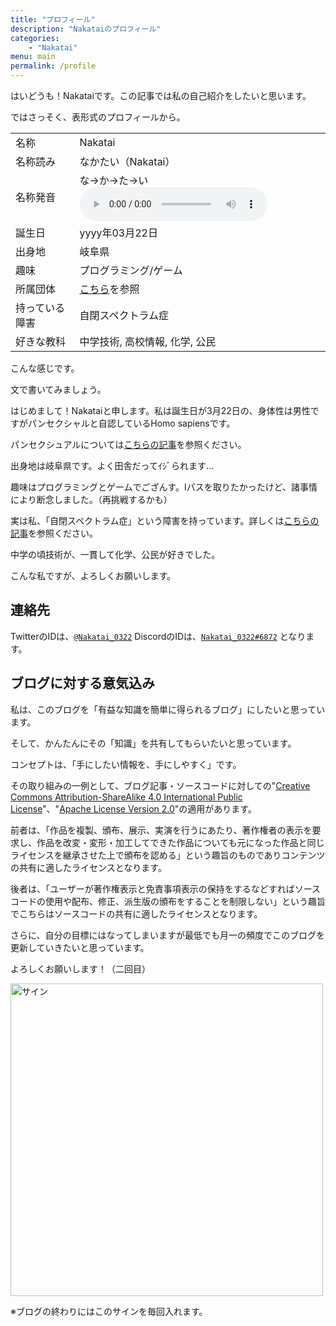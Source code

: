 ```yaml
---
title: "プロフィール"
description: "Nakataiのプロフィール"
categories:
    - "Nakatai"
menu: main
permalink: /profile
---
```


はいどうも！Nakataiです。この記事では私の自己紹介をしたいと思います。

<!--more-->

ではさっそく、表形式のプロフィールから。

|          |                                                     |
| -------- | --------------------------------------------------- |
| 名称     | Nakatai                                             |
| 名称読み | なかたい（Nakatai）                                 |
| 名称発音 | な→か→た→い<audio controls src="https://cdn.nakatai.ga/howtosaynkt.wav"> |
| 誕生日   | yyyy年03月22日                                               |
| 出身地   | 岐阜県                                              |
| 趣味     | プログラミング/ゲーム                               |
| 所属団体 | [こちら](https://go.nakatai.ga/orgs)を参照          |
| 持っている障害 | 自閉スペクトラム症|
|好きな教科|中学技術, 高校情報, 化学, 公民|

こんな感じです。

文で書いてみましょう。

はじめまして！Nakataiと申します。私は誕生日が3月22日の、身体性は男性ですがパンセクシャルと自認しているHomo sapiensです。
    
パンセクシュアルについては[こちらの記事](posts/2022/07/17/maybe-pansexual.html)を参照ください。

出身地は岐阜県です。よく田舎だってｲｼﾞられます...

趣味はプログラミングとゲームでござんす。Iパスを取りたかったけど、諸事情により断念しました。（再挑戦するかも）

実は私、「自閉スペクトラム症」という障害を持っています。詳しくは[こちらの記事](/posts/2022/05/02/jiheisho-commingout.html)を参照ください。

中学の頃技術が、一貫して化学、公民が好きでした。

こんな私ですが、よろしくお願いします。

## 連絡先

TwitterのIDは、[`@Nakatai_0322`](https://go.nakatai.ga/twitter)
DiscordのIDは、[`Nakatai_0322#6872`](https://go.nakatai.ga/discord)
となります。

## ブログに対する意気込み

私は、このブログを「有益な知識を簡単に得られるブログ」にしたいと思っています。

そして、かんたんにその「知識」を共有してもらいたいと思っています。
    
コンセプトは、「手にしたい情報を、手にしやすく」です。

その取り組みの一例として、ブログ記事・ソースコードに対しての"[Creative Commons Attribution-ShareAlike 4.0 International Public License](https://creativecommons.org/licenses/by-sa/4.0/deed.ja)"、"[Apache License Version 2.0](https://www.apache.org/licenses/LICENSE-2.0)"の適用があります。

前者は、「作品を複製、頒布、展示、実演を行うにあたり、著作権者の表示を要求し、作品を改変・変形・加工してできた作品についても元になった作品と同じライセンスを継承させた上で頒布を認める」という趣旨のものでありコンテンツの共有に適したライセンスとなります。

後者は、「ユーザーが著作権表示と免責事項表示の保持をするなどすればソースコードの使用や配布、修正、派生版の頒布をすることを制限しない」という趣旨でこちらはソースコードの共有に適したライセンスとなります。

さらに、自分の目標にはなってしまいますが最低でも月一の頻度でこのブログを更新していきたいと思っています。

よろしくお願いします！（二回目）

<img src="https://cdn.nakatai.ga/img/sign.webp" width="500" alt="サイン">

※ブログの終わりにはこのサインを毎回入れます。
